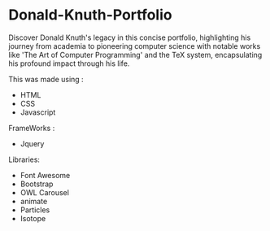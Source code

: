 # Donald-Knuth-Portfolio
Discover Donald Knuth's legacy in this concise portfolio, highlighting his journey from academia to pioneering computer science with notable works like 'The Art of Computer Programming' and the TeX system, encapsulating his profound impact through his life.

This was made using :
- HTML
- CSS
- Javascript

FrameWorks :
- Jquery

Libraries:
- Font Awesome
- Bootstrap
- OWL Carousel
- animate
- Particles
- Isotope
